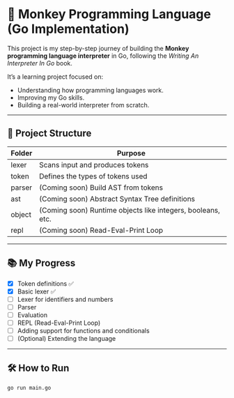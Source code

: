 # 🐒 Monkey Programming Language (Go Implementation)

This project is my step-by-step journey of building the **Monkey programming language interpreter** in Go, following the _Writing An Interpreter In Go_ book.

It’s a learning project focused on:

- Understanding how programming languages work.
- Improving my Go skills.
- Building a real-world interpreter from scratch.

---

## 🚀 Project Structure

| Folder | Purpose                                                     |
| ------ | ----------------------------------------------------------- |
| lexer  | Scans input and produces tokens                             |
| token  | Defines the types of tokens used                            |
| parser | (Coming soon) Build AST from tokens                         |
| ast    | (Coming soon) Abstract Syntax Tree definitions              |
| object | (Coming soon) Runtime objects like integers, booleans, etc. |
| repl   | (Coming soon) Read-Eval-Print Loop                          |

---

## 📚 My Progress

- [x] Token definitions ✅
- [x] Basic lexer ✅
- [ ] Lexer for identifiers and numbers
- [ ] Parser
- [ ] Evaluation
- [ ] REPL (Read-Eval-Print Loop)
- [ ] Adding support for functions and conditionals
- [ ] (Optional) Extending the language

---

## 🛠️ How to Run

```bash
go run main.go
```
